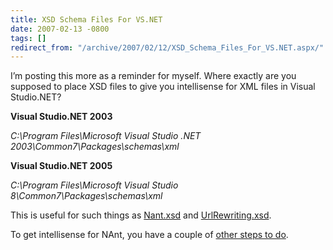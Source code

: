 ```yaml
---
title: XSD Schema Files For VS.NET
date: 2007-02-13 -0800
tags: []
redirect_from: "/archive/2007/02/12/XSD_Schema_Files_For_VS.NET.aspx/"
---
```


I’m posting this more as a reminder for myself. Where exactly are you
supposed to place XSD files to give you intellisense for XML files in
Visual Studio.NET?

**Visual Studio.NET 2003**

*C:\\Program Files\\Microsoft Visual Studio .NET
2003\\Common7\\Packages\\schemas\\xml*

**Visual Studio.NET 2005**

*C:\\Program Files\\Microsoft Visual Studio
8\\Common7\\Packages\\schemas\\xml*

This is useful for such things as
[Nant.xsd](http://nant.sourceforge.net/ "Nant") and
[UrlRewriting.xsd](http://www.urlrewriting.net/ "UrlRewriting Library").

To get intellisense for NAnt, you have a couple of [other steps to
do](http://nant.sourceforge.net/faq.html#enable-intellisense "Enable Intellisense in VS.NET").

